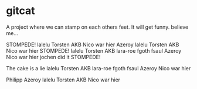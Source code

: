  # gitcat
A project where we can stamp on each others feet.
It will get funny. believe me...

STOMPEDE! lalelu
Torsten AKB
Nico war hier
Azeroy lalelu Torsten AKB Nico war hier
STOMPEDE! lalelu Torsten AKB lara-roe fgoth fsaul Azeroy Nico war hier jochen did it
STOMPEDE!





The cake is a lie lalelu Torsten AKB lara-roe fgoth fsaul Azeroy Nico war hier

Philipp Azeroy lalelu Torsten AKB Nico war hier

